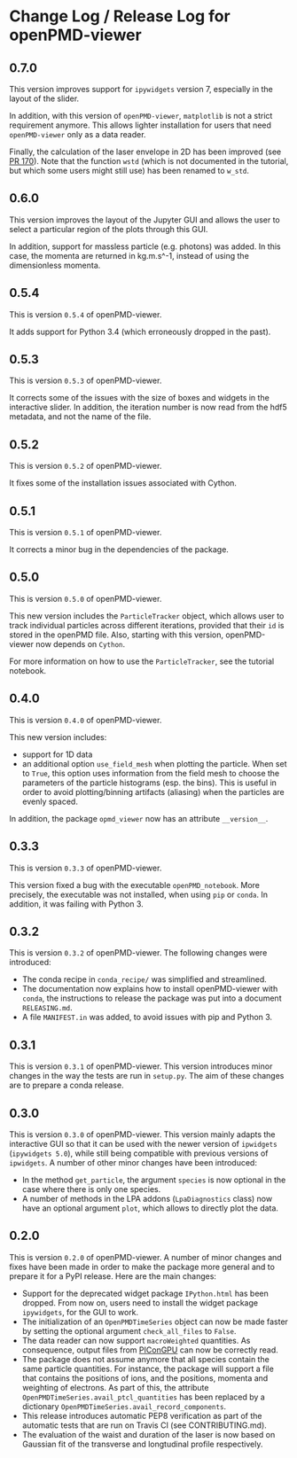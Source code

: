 # Change Log / Release Log for openPMD-viewer

## 0.7.0

This version improves support for `ipywidgets` version 7, especially in
the layout of the slider.

In addition, with this version of `openPMD-viewer`, `matplotlib` is  not a
strict requirement anymore. This allows lighter installation for users that
need `openPMD-viewer` only as a data reader.

Finally, the calculation of the laser envelope in 2D has been improved
(see [PR 170](https://github.com/openPMD/openPMD-viewer/pull/170)). Note
that the function `wstd` (which is not documented in the tutorial, but
which some users might still use) has been renamed to `w_std`.

## 0.6.0

This version improves the layout of the Jupyter GUI and allows the user to
select a particular region of the plots through this GUI.

In addition, support for massless particle (e.g. photons) was added. In this
case, the momenta are returned in kg.m.s^-1, instead of using the
dimensionless momenta.

## 0.5.4

This is version `0.5.4` of openPMD-viewer.

It adds support for Python 3.4 (which erroneously dropped in the past).

## 0.5.3

This is version `0.5.3` of openPMD-viewer.

It corrects some of the issues with the size of boxes and widgets in the
interactive slider. In addition, the iteration number is now read from
the hdf5 metadata, and not the name of the file.

## 0.5.2

This is version `0.5.2` of openPMD-viewer.

It fixes some of the installation issues associated with Cython.

## 0.5.1

This is version `0.5.1` of openPMD-viewer.

It corrects a minor bug in the dependencies of the package.

## 0.5.0

This is version `0.5.0` of openPMD-viewer.

This new version includes the `ParticleTracker` object, which allows user to track individual particles across different iterations, provided that their `id` is stored in the openPMD file. Also, starting with this version, openPMD-viewer now depends on `Cython`.

For more information on how to use the `ParticleTracker`, see the tutorial notebook.

## 0.4.0

This is version `0.4.0` of openPMD-viewer.

This new version includes:
- support for 1D data
- an additional option `use_field_mesh` when plotting the particle. When set
to `True`, this option uses information from the field mesh to choose the parameters of the particle histograms (esp. the bins). This is useful in order to avoid plotting/binning artifacts (aliasing) when the particles are evenly spaced.

In addition, the package `opmd_viewer` now has an attribute `__version__`.

## 0.3.3

This is version `0.3.3` of openPMD-viewer.

This version fixed a bug with the executable `openPMD_notebook`. More precisely, the executable was not installed, when using `pip` or `conda`. In addition, it was failing with Python 3.

## 0.3.2

This is version `0.3.2` of openPMD-viewer. The following changes were introduced:

- The conda recipe in `conda_recipe/` was simplified and streamlined.
- The documentation now explains how to install openPMD-viewer with `conda`, the instructions to release the package was put into a document `RELEASING.md`.
- A file `MANIFEST.in` was added, to avoid issues with pip and Python 3.

## 0.3.1

This is version `0.3.1` of openPMD-viewer. This version introduces minor changes in the way the tests are run in `setup.py`. The aim of these changes are to prepare a conda release.

## 0.3.0

This is version `0.3.0` of openPMD-viewer. This version mainly adapts the interactive GUI so that it can be used with the newer version of `ipwidgets` (`ipywidgets 5.0`), while still being compatible with previous versions of `ipwidgets`. A number of other minor changes have been introduced:

- In the method `get_particle`, the argument `species` is now optional in the case where there is only one species.
- A number of methods in the LPA addons (`LpaDiagnostics` class) now have an optional argument `plot`, which allows to directly plot the data.

## 0.2.0

This is version `0.2.0` of openPMD-viewer. A number of minor changes and fixes have been made in order to make the package more general and to prepare it for a PyPI release. Here are the main changes:

- Support for the deprecated widget package `IPython.html` has been dropped. From now on, users need to install the widget package `ipywidgets`, for the GUI to work.
- The initialization of an `OpenPMDTimeSeries` object can now be made faster by setting the optional argument `check_all_files` to `False`.
- The data reader can now support `macroWeighted` quantities. As consequence, output files from [PIConGPU](https://github.com/ComputationalRadiationPhysics/picongpu) can now be correctly read.
- The package does not assume anymore that all species contain the same particle quantities. For instance, the package will support a file that contains the positions of ions, and the positions, momenta and weighting of electrons. As part of this, the attribute `OpenPMDTimeSeries.avail_ptcl_quantities` has been replaced by a dictionary `OpenPMDTimeSeries.avail_record_components`.
- This release introduces automatic PEP8 verification as part of the automatic tests that are run on Travis CI (see CONTRIBUTING.md).
- The evaluation of the waist and duration of the laser is now based on Gaussian fit of the transverse and longtudinal profile respectively.
